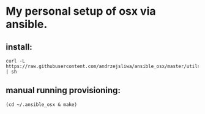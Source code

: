 # My personal setup of osx via ansible.

## install:

```
curl -L https://raw.githubusercontent.com/andrzejsliwa/ansible_osx/master/utils/install.sh | sh
```

## manual running provisioning:

```
(cd ~/.ansible_osx & make)
```
